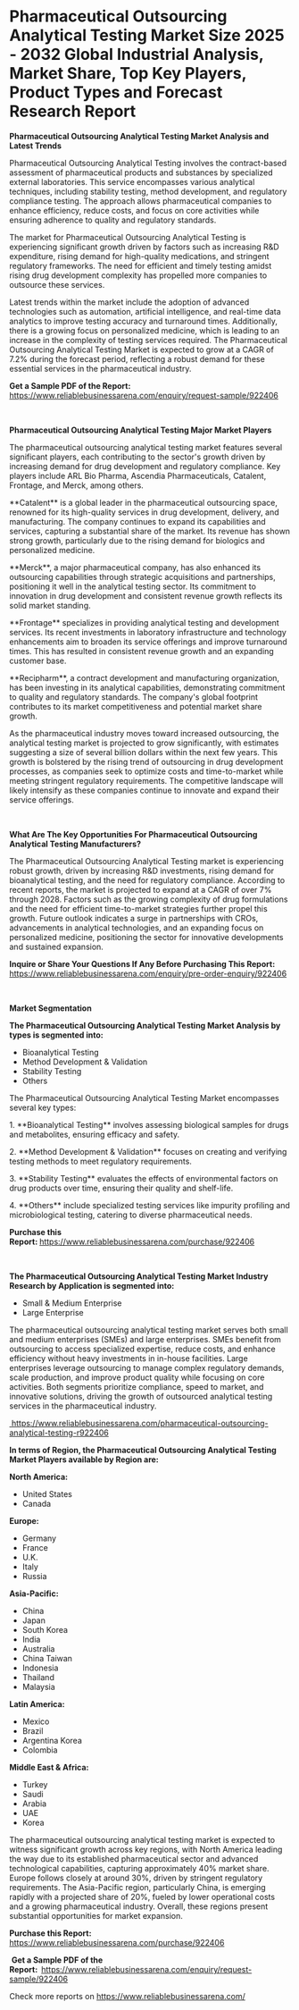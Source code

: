 <p><h1>Pharmaceutical Outsourcing Analytical Testing Market Size 2025 - 2032 Global Industrial Analysis, Market Share, Top Key Players, Product Types and Forecast Research Report</h1></p><p><strong>Pharmaceutical Outsourcing Analytical Testing Market Analysis and Latest Trends</strong></p>
<p><p>Pharmaceutical Outsourcing Analytical Testing involves the contract-based assessment of pharmaceutical products and substances by specialized external laboratories. This service encompasses various analytical techniques, including stability testing, method development, and regulatory compliance testing. The approach allows pharmaceutical companies to enhance efficiency, reduce costs, and focus on core activities while ensuring adherence to quality and regulatory standards.</p><p>The market for Pharmaceutical Outsourcing Analytical Testing is experiencing significant growth driven by factors such as increasing R&D expenditure, rising demand for high-quality medications, and stringent regulatory frameworks. The need for efficient and timely testing amidst rising drug development complexity has propelled more companies to outsource these services.</p><p>Latest trends within the market include the adoption of advanced technologies such as automation, artificial intelligence, and real-time data analytics to improve testing accuracy and turnaround times. Additionally, there is a growing focus on personalized medicine, which is leading to an increase in the complexity of testing services required. The Pharmaceutical Outsourcing Analytical Testing Market is expected to grow at a CAGR of 7.2% during the forecast period, reflecting a robust demand for these essential services in the pharmaceutical industry.</p></p>
<p><strong>Get a Sample PDF of the Report:&nbsp;</strong> <a href="https://www.reliablebusinessarena.com/enquiry/request-sample/922406?utm_campaign=2819&utm_medium=2&utm_source=Github&utm_content=ia&utm_term=07032025&utm_id=pharmaceutical-outsourcing-analytical-testing">https://www.reliablebusinessarena.com/enquiry/request-sample/922406</a></p>
<p>&nbsp;</p>
<p><strong>Pharmaceutical Outsourcing Analytical Testing Major Market Players</strong></p>
<p><p>The pharmaceutical outsourcing analytical testing market features several significant players, each contributing to the sector's growth driven by increasing demand for drug development and regulatory compliance. Key players include ARL Bio Pharma, Ascendia Pharmaceuticals, Catalent, Frontage, and Merck, among others.</p><p>**Catalent** is a global leader in the pharmaceutical outsourcing space, renowned for its high-quality services in drug development, delivery, and manufacturing. The company continues to expand its capabilities and services, capturing a substantial share of the market. Its revenue has shown strong growth, particularly due to the rising demand for biologics and personalized medicine.</p><p>**Merck**, a major pharmaceutical company, has also enhanced its outsourcing capabilities through strategic acquisitions and partnerships, positioning it well in the analytical testing sector. Its commitment to innovation in drug development and consistent revenue growth reflects its solid market standing.</p><p>**Frontage** specializes in providing analytical testing and development services. Its recent investments in laboratory infrastructure and technology enhancements aim to broaden its service offerings and improve turnaround times. This has resulted in consistent revenue growth and an expanding customer base.</p><p>**Recipharm**, a contract development and manufacturing organization, has been investing in its analytical capabilities, demonstrating commitment to quality and regulatory standards. The company's global footprint contributes to its market competitiveness and potential market share growth.</p><p>As the pharmaceutical industry moves toward increased outsourcing, the analytical testing market is projected to grow significantly, with estimates suggesting a size of several billion dollars within the next few years. This growth is bolstered by the rising trend of outsourcing in drug development processes, as companies seek to optimize costs and time-to-market while meeting stringent regulatory requirements. The competitive landscape will likely intensify as these companies continue to innovate and expand their service offerings.</p></p>
<p>&nbsp;</p>
<p><strong>What Are The Key Opportunities For Pharmaceutical Outsourcing Analytical Testing Manufacturers?</strong></p>
<p><p>The Pharmaceutical Outsourcing Analytical Testing market is experiencing robust growth, driven by increasing R&D investments, rising demand for bioanalytical testing, and the need for regulatory compliance. According to recent reports, the market is projected to expand at a CAGR of over 7% through 2028. Factors such as the growing complexity of drug formulations and the need for efficient time-to-market strategies further propel this growth. Future outlook indicates a surge in partnerships with CROs, advancements in analytical technologies, and an expanding focus on personalized medicine, positioning the sector for innovative developments and sustained expansion.</p></p>
<p><strong>Inquire or Share Your Questions If Any Before Purchasing This Report:</strong> <a href="https://www.reliablebusinessarena.com/enquiry/pre-order-enquiry/922406?utm_campaign=2819&utm_medium=2&utm_source=Github&utm_content=ia&utm_term=07032025&utm_id=pharmaceutical-outsourcing-analytical-testing">https://www.reliablebusinessarena.com/enquiry/pre-order-enquiry/922406</a></p>
<p>&nbsp;</p>
<p><strong>Market Segmentation</strong></p>
<p><strong>The Pharmaceutical Outsourcing Analytical Testing Market Analysis by types is segmented into:</strong></p>
<p><ul><li>Bioanalytical Testing</li><li>Method Development & Validation</li><li>Stability Testing</li><li>Others</li></ul></p>
<p><p>The Pharmaceutical Outsourcing Analytical Testing Market encompasses several key types: </p><p>1. **Bioanalytical Testing** involves assessing biological samples for drugs and metabolites, ensuring efficacy and safety.</p><p>2. **Method Development & Validation** focuses on creating and verifying testing methods to meet regulatory requirements.</p><p>3. **Stability Testing** evaluates the effects of environmental factors on drug products over time, ensuring their quality and shelf-life.</p><p>4. **Others** include specialized testing services like impurity profiling and microbiological testing, catering to diverse pharmaceutical needs.</p></p>
<p><strong>Purchase this Report:&nbsp;</strong><a href="https://www.reliablebusinessarena.com/purchase/922406?utm_campaign=2819&utm_medium=2&utm_source=Github&utm_content=ia&utm_term=07032025&utm_id=pharmaceutical-outsourcing-analytical-testing">https://www.reliablebusinessarena.com/purchase/922406</a></p>
<p>&nbsp;</p>
<p><strong>The Pharmaceutical Outsourcing Analytical Testing Market Industry Research by Application is segmented into:</strong></p>
<p><ul><li>Small & Medium Enterprise</li><li>Large Enterprise</li></ul></p>
<p><p>The pharmaceutical outsourcing analytical testing market serves both small and medium enterprises (SMEs) and large enterprises. SMEs benefit from outsourcing to access specialized expertise, reduce costs, and enhance efficiency without heavy investments in in-house facilities. Large enterprises leverage outsourcing to manage complex regulatory demands, scale production, and improve product quality while focusing on core activities. Both segments prioritize compliance, speed to market, and innovative solutions, driving the growth of outsourced analytical testing services in the pharmaceutical industry.</p></p>
<p><a href="https://www.reliablebusinessarena.com/pharmaceutical-outsourcing-analytical-testing-r922406?utm_campaign=2819&utm_medium=2&utm_source=Github&utm_content=ia&utm_term=07032025&utm_id=pharmaceutical-outsourcing-analytical-testing">&nbsp;https://www.reliablebusinessarena.com/pharmaceutical-outsourcing-analytical-testing-r922406</a></p>
<p><strong>In terms of Region, the Pharmaceutical Outsourcing Analytical Testing Market Players available by Region are:</strong></p>
<p>
    <p> <strong> North America: </strong>
        <ul>
            <li>United States</li>
            <li>Canada</li>
        </ul>
        </p> 
    <p> <strong> Europe: </strong>
        <ul>
            <li>Germany</li>
            <li>France</li>
            <li>U.K.</li>
            <li>Italy</li>
            <li>Russia</li>
        </ul>
        </p> 
    <p> <strong> Asia-Pacific: </strong>
        <ul>
            <li>China</li>
            <li>Japan</li>
            <li>South Korea</li>
            <li>India</li>
            <li>Australia</li>
            <li>China Taiwan</li>
            <li>Indonesia</li>
            <li>Thailand</li>
            <li>Malaysia</li>
        </ul>
        </p> 
    <p> <strong> Latin America: </strong>
        <ul>
            <li>Mexico</li>
            <li>Brazil</li>
            <li>Argentina Korea</li>
            <li>Colombia</li>
        </ul>
        </p> 
    <p> <strong> Middle East & Africa: </strong>
        <ul>
            <li>Turkey</li>
            <li>Saudi</li>
            <li>Arabia</li>
            <li>UAE</li>
            <li>Korea</li>
        </ul>
    </p>
    </p>
<p><p>The pharmaceutical outsourcing analytical testing market is expected to witness significant growth across key regions, with North America leading the way due to its established pharmaceutical sector and advanced technological capabilities, capturing approximately 40% market share. Europe follows closely at around 30%, driven by stringent regulatory requirements. The Asia-Pacific region, particularly China, is emerging rapidly with a projected share of 20%, fueled by lower operational costs and a growing pharmaceutical industry. Overall, these regions present substantial opportunities for market expansion.</p></p>
<p><strong>Purchase this Report: </strong><a href="https://www.reliablebusinessarena.com/purchase/922406?utm_campaign=2819&utm_medium=2&utm_source=Github&utm_content=ia&utm_term=07032025&utm_id=pharmaceutical-outsourcing-analytical-testing">https://www.reliablebusinessarena.com/purchase/922406</a></p>
<p>&nbsp;<strong>Get a Sample PDF of the Report:&nbsp;&nbsp;</strong><a href="https://www.reliablebusinessarena.com/enquiry/request-sample/922406?utm_campaign=2819&utm_medium=2&utm_source=Github&utm_content=ia&utm_term=07032025&utm_id=pharmaceutical-outsourcing-analytical-testing">https://www.reliablebusinessarena.com/enquiry/request-sample/922406</a></p>
<p><strong></strong></p>
<p>Check more reports on <a href="https://www.reliablebusinessarena.com/?utm_campaign=2819&utm_medium=2&utm_source=Github&utm_content=ia&utm_term=07032025&utm_id=pharmaceutical-outsourcing-analytical-testing">https://www.reliablebusinessarena.com/</a></p>